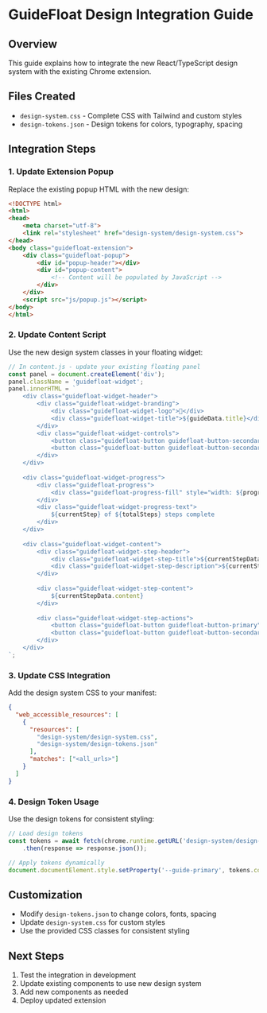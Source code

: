 # GuideFloat Design Integration Guide

## Overview
This guide explains how to integrate the new React/TypeScript design system with the existing Chrome extension.

## Files Created
- `design-system.css` - Complete CSS with Tailwind and custom styles
- `design-tokens.json` - Design tokens for colors, typography, spacing

## Integration Steps

### 1. Update Extension Popup
Replace the existing popup HTML with the new design:

```html
<!DOCTYPE html>
<html>
<head>
    <meta charset="utf-8">
    <link rel="stylesheet" href="design-system/design-system.css">
</head>
<body class="guidefloat-extension">
    <div class="guidefloat-popup">
        <div id="popup-header"></div>
        <div id="popup-content">
            <!-- Content will be populated by JavaScript -->
        </div>
    </div>
    <script src="js/popup.js"></script>
</body>
</html>
```

### 2. Update Content Script
Use the new design system classes in your floating widget:

```javascript
// In content.js - update your existing floating panel
const panel = document.createElement('div');
panel.className = 'guidefloat-widget';
panel.innerHTML = `
    <div class="guidefloat-widget-header">
        <div class="guidefloat-widget-branding">
            <div class="guidefloat-widget-logo">🚀</div>
            <div class="guidefloat-widget-title">${guideData.title}</div>
        </div>
        <div class="guidefloat-widget-controls">
            <button class="guidefloat-button guidefloat-button-secondary" id="minimize-btn">−</button>
            <button class="guidefloat-button guidefloat-button-secondary" id="close-btn">×</button>
        </div>
    </div>
    
    <div class="guidefloat-widget-progress">
        <div class="guidefloat-progress">
            <div class="guidefloat-progress-fill" style="width: ${progress}%"></div>
        </div>
        <div class="guidefloat-widget-progress-text">
            ${currentStep} of ${totalSteps} steps complete
        </div>
    </div>
    
    <div class="guidefloat-widget-content">
        <div class="guidefloat-widget-step-header">
            <div class="guidefloat-widget-step-title">${currentStepData.title}</div>
            <div class="guidefloat-widget-step-description">${currentStepData.description}</div>
        </div>
        
        <div class="guidefloat-widget-step-content">
            ${currentStepData.content}
        </div>
        
        <div class="guidefloat-widget-step-actions">
            <button class="guidefloat-button guidefloat-button-primary">Continue</button>
            <button class="guidefloat-button guidefloat-button-secondary">Skip</button>
        </div>
    </div>
`;
```

### 3. Update CSS Integration
Add the design system CSS to your manifest:

```json
{
  "web_accessible_resources": [
    {
      "resources": [
        "design-system/design-system.css",
        "design-system/design-tokens.json"
      ],
      "matches": ["<all_urls>"]
    }
  ]
}
```

### 4. Design Token Usage
Use the design tokens for consistent styling:

```javascript
// Load design tokens
const tokens = await fetch(chrome.runtime.getURL('design-system/design-tokens.json'))
    .then(response => response.json());

// Apply tokens dynamically
document.documentElement.style.setProperty('--guide-primary', tokens.colors.primary);
```

## Customization
- Modify `design-tokens.json` to change colors, fonts, spacing
- Update `design-system.css` for custom styles
- Use the provided CSS classes for consistent styling

## Next Steps
1. Test the integration in development
2. Update existing components to use new design system
3. Add new components as needed
4. Deploy updated extension
